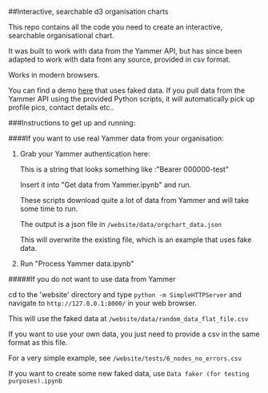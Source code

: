 ##Interactive, searchable d3 organisation charts

This repo contains all the code you need to create an interactive, searchable organisational chart.

It was built to work with data from the Yammer API, but has since been adapted to work with data from any source, provided in csv format.

Works in modern browsers.

You can find a demo [here](http://robinl.github.io/d3_orgchart_yammer/website/ "here") that uses faked data.  If you pull data from the Yammer API using the provided Python scripts, it will automatically pick up profile pics, contact details etc..


###Instructions to get up and running:

####If you want to use real Yammer data from your organisation:

1. Grab your Yammer authentication here:

    This is a string that looks something like :"Bearer 000000-test"

    Insert it into "Get data from Yammer.ipynb" and run.

    These scripts download quite a lot of data from Yammer and will take some time to run.

    The output is a json file in `/website/data/orgchart_data.json`

    This will overwrite the existing file, which is an example that uses fake data.

2.  Run "Process Yammer data.ipynb"


#####If you do not want to use data from Yammer

cd to the 'website' directory and type `python -m SimpleHTTPServer` and navigate to `http://127.0.0.1:8000/` in your web browser.

This will use the faked data at `/website/data/random_data_flat_file.csv`

If you want to use your own data, you just need to provide a csv in the same format as this file.  

For a very simple example, see `/website/tests/6_nodes_no_errors.csv`

If you want to create some new faked data, use `Data faker (for testing purposes).ipynb`

